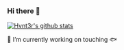 ### Hi there 👋

[![Hvnt3r's github stats](https://github-readme-stats.vercel.app/api?username=Hvnt3r)](https://github.com/Hvnt3r/github-readme-stats)

🔭 I’m currently working on touching 🐟

<!--
**Hvnt3r/Hvnt3r** is a ✨ _special_ ✨ repository because its `README.md` (this file) appears on your GitHub profile.

Here are some ideas to get you started:

- 🔭 I’m currently working on ...
- 🌱 I’m currently learning ...
- 👯 I’m looking to collaborate on ...
- 🤔 I’m looking for help with ...
- 💬 Ask me about ...
- 📫 How to reach me: ...
- 😄 Pronouns: ...
- ⚡ Fun fact: ...
-->

